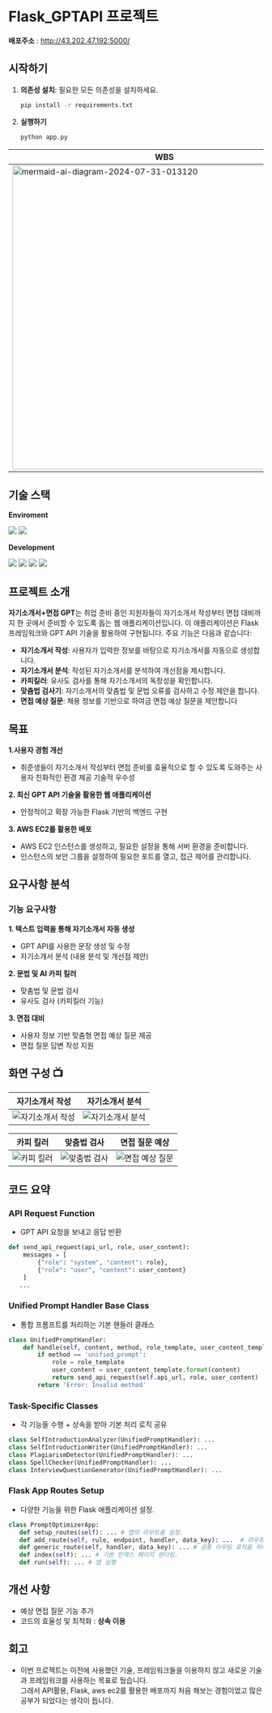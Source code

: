 ﻿# Flask_GPTAPI 프로젝트

**배포주소** : http://43.202.47.192:5000/

## 시작하기

1. **의존성 설치**: 필요한 모든 의존성을 설치하세요.
   ```bash
   pip install -r requirements.txt

   ```
2. **실행하기**
   ```bash
   python app.py
   ```

| WBS | WireFrame |
| --- | --- |
| <img src="https://github.com/user-attachments/assets/5cbb9120-3fc8-4315-ad76-a984e5160721" alt="mermaid-ai-diagram-2024-07-31-013120" style="width: 600px;"> | <img src="https://github.com/user-attachments/assets/4cdd0935-f72b-48e1-8f8c-8c2c51627d83" alt="WireFrame" style="width: 300px;"> |



## 기술 스택
**Enviroment**  

<img src="https://img.shields.io/badge/Visual Studio Code-2F80ED?style=for-the-badge&logo=VSC&logoColor=white">  <img src="https://img.shields.io/badge/github-181717?style=for-the-badge&logo=github&logoColor=white">


**Development** 

<img src="https://img.shields.io/badge/html5-E34F26?style=for-the-badge&logo=html5&logoColor=white"> <img src="https://img.shields.io/badge/css3-1572B6?style=for-the-badge&logo=css3&logoColor=white"> <img src="https://img.shields.io/badge/flask-FF9900?style=for-the-badge&logo=flask&logoColor=white"> <img src="https://img.shields.io/badge/amazonec2-000000?style=for-the-badge&logo=amazonec2&logoColor=white"> 


## 프로젝트 소개
**자기소개서+면접 GPT**는 취업 준비 중인 지원자들이 자기소개서 작성부터 면접 대비까지 한 곳에서 준비할 수 있도록 돕는 웹 애플리케이션입니다. 이 애플리케이션은 Flask 프레임워크와 GPT API 기술을 활용하여 구현됩니다. 주요 기능은 다음과 같습니다:

- **자기소개서 작성**: 사용자가 입력한 정보를 바탕으로 자기소개서를 자동으로 생성합니다.
- **자기소개서 분석**: 작성된 자기소개서를 분석하여 개선점을 제시합니다.
- **카피킬러**: 유사도 검사를 통해 자기소개서의 독창성을 확인합니다.
- **맞춤법 검사기**: 자기소개서의 맞춤법 및 문법 오류를 검사하고 수정 제안을 합니다.
- **면접 예상 질문**: 채용 정보를 기반으로 하여금 면접 예상 질문을 제안합니다
  
## 목표
**1.사용자 경험 개선**
   - 취준생들이 자기소개서 작성부터 면접 준비를 효율적으로 할 수 있도록 도와주는 사용자 친화적인 환경 제공 기술적 우수성
     
**2. 최신 GPT API 기술을 활용한 웹 애플리케이션**
   - 안정적이고 확장 가능한 Flask 기반의 백엔드 구현
     
**3. AWS EC2를 활용한 배포**
   - AWS EC2 인스턴스를 생성하고, 필요한 설정을 통해 서버 환경을 준비합니다.
   - 인스턴스의 보안 그룹을 설정하여 필요한 포트를 열고, 접근 제어를 관리합니다.
     
## 요구사항 분석
### 기능 요구사항
**1. 텍스트 입력을 통해 자기소개서 자동 생성**
   - GPT API를 사용한 문장 생성 및 수정
   - 자기소개서 분석 (내용 분석 및 개선점 제안)

**2. 문법 및 AI 카피 킬러**
   - 맞춤법 및 문법 검사 
   - 유사도 검사 (카피킬러 기능)
     
**3. 면접 대비**
   - 사용자 정보 기반 맞춤형 면접 예상 질문 제공
   - 면접 질문 답변 작성 지원



 ## 화면 구성 📺

| 자기소개서 작성 | 자기소개서 분석  |
| --- | --- |
| ![자기소개서 작성](https://github.com/user-attachments/assets/f7caafb8-c0b7-431a-b748-bb69357f1f63) | ![자기소개서 분석](https://github.com/user-attachments/assets/91461315-e3b1-4921-876c-bb20fd74ba28)




| 카피 킬러 | 맞춤법 검사 | 면접 질문 예상 |
| --- | --- | -- |
| ![카피 킬러](https://github.com/user-attachments/assets/c4542b40-5156-4a81-a23f-2c13c6454ed0) | ![맞춤법 검사](https://github.com/user-attachments/assets/7d7fcf30-48f7-4706-ae2b-c6853430045d) | ![면접 예상 질문](https://github.com/user-attachments/assets/4df4b35b-35c2-4ca5-a5d8-b4d8e89e9351)


## 코드 요약
### API Request Function 
- GPT API 요청을 보내고 응답 반환
```python
def send_api_request(api_url, role, user_content): 
    messages = [
        {"role": "system", "content": role},
        {"role": "user", "content": user_content}
    ] 
   ...
```
### Unified Prompt Handler Base Class
- 통합 프롬프트를 처리하는 기본 핸들러 클래스
```python
class UnifiedPromptHandler:
    def handle(self, content, method, role_template, user_content_template):
        if method == 'unified_prompt':
            role = role_template
            user_content = user_content_template.format(content)
            return send_api_request(self.api_url, role, user_content)
        return 'Error: Invalid method'
```
### Task-Specific Classes
- 각 기능들 수행 + 상속을 받아 기본 처리 로직 공유
```python
class SelfIntroductionAnalyzer(UnifiedPromptHandler): ...
class SelfIntroductionWriter(UnifiedPromptHandler): ...
class PlagiarismDetector(UnifiedPromptHandler): ...
class SpellChecker(UnifiedPromptHandler): ...
class InterviewQuestionGenerator(UnifiedPromptHandler): ...
```
### Flask App Routes Setup
- 다양한 기능을 위한 Flask 애플리케이션 설정.
```python
class PromptOptimizerApp: 
   def setup_routes(self): ... # 앱의 라우트를 설정.
   def add_route(self, rule, endpoint, handler, data_key): ...  # 라우트와 핸들러를 추가.
   def generic_route(self, handler, data_key): ... # 공통 라우팅 로직을 처리.
   def index(self): ... # 기본 인덱스 페이지 렌더링.
   def run(self): ... # 앱 실행
```
## 개선 사항
- 예상 면접 질문 기능 추가
- 코드의 효율성 및 최적화 : **상속 이용**

## 회고
- 이번 프로젝트는 이전에 사용했던 기술, 프레임워크들을 이용하지 않고 새로운 기술과 프레임워크를 사용하는 목표로 뒀습니다. </br>
그래서 API활용, Flask, aws ec2를 활용한 배포까지 처음 해보는 경험이었고 많은 공부가 되었다는 생각이 듭니다.
